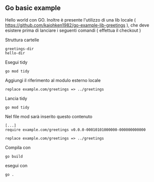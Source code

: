 ## Go basic example

Hello world con GO.
Inoltre è presente l'utilizzo di una lib locale ( https://github.com/kaiohken1982/go-example-lib-greetings ), 
che deve esistere prima di lanciare i seguenti comandi ( effettua il checkout )

Struttura cartelle

```
greetings-dir
hello-dir
```

Esegui tidy

```
go mod tidy
```

Aggiungi il riferimento al modulo esterno locale

```
replace example.com/greetings => ../greetings
```

Lancia tidy 

```
go mod tidy
```

Nel file mod sarà inserito questo contenuto

```
[...]
require example.com/greetings v0.0.0-00010101000000-000000000000

replace example.com/greetings => ../greetings
```

Compila con 

```
go build
```

esegui con 

```
go .
```